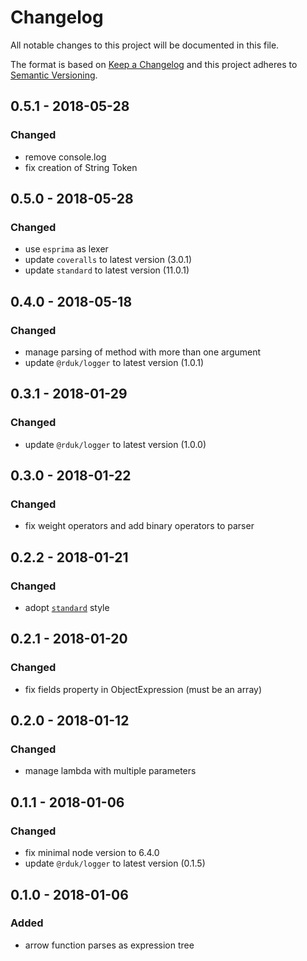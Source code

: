 # Changelog
All notable changes to this project will be documented in this file.

The format is based on [Keep a Changelog](http://keepachangelog.com/en/1.0.0/)
and this project adheres to [Semantic Versioning](http://semver.org/spec/v2.0.0.html).

## 0.5.1 - 2018-05-28
### Changed
- remove console.log
- fix creation of String Token

## 0.5.0 - 2018-05-28
### Changed
- use `esprima` as lexer
- update `coveralls` to latest version (3.0.1)
- update `standard` to latest version (11.0.1)

## 0.4.0 - 2018-05-18
### Changed
- manage parsing of method with more than one argument
- update `@rduk/logger` to latest version (1.0.1)

## 0.3.1 - 2018-01-29
### Changed
- update `@rduk/logger` to latest version (1.0.0)

## 0.3.0 - 2018-01-22
### Changed
- fix weight operators and add binary operators to parser

## 0.2.2 - 2018-01-21
### Changed
- adopt [`standard`](https://github.com/standard/standard#readme) style

## 0.2.1 - 2018-01-20
### Changed
- fix fields property in ObjectExpression (must be an array)

## 0.2.0 - 2018-01-12
### Changed
- manage lambda with multiple parameters

## 0.1.1 - 2018-01-06
### Changed
- fix minimal node version to 6.4.0
- update `@rduk/logger` to latest version (0.1.5)

## 0.1.0 - 2018-01-06
### Added
- arrow function parses as expression tree
